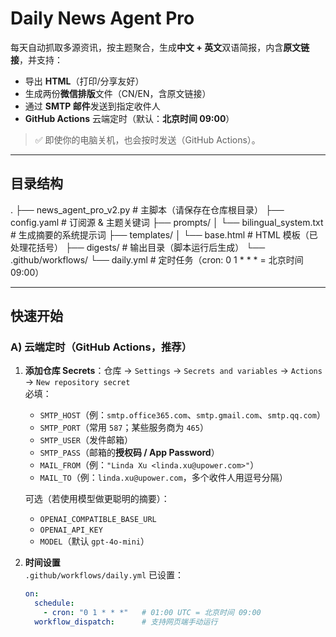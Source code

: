 # Daily News Agent Pro

每天自动抓取多源资讯，按主题聚合，生成**中文 + 英文**双语简报，内含**原文链接**，并支持：
- 导出 **HTML**（打印/分享友好）
- 生成两份**微信排版**文件（CN/EN，含原文链接）
- 通过 **SMTP 邮件**发送到指定收件人
- **GitHub Actions** 云端定时（默认：**北京时间 09:00**）

> ✅ 即使你的电脑关机，也会按时发送（GitHub Actions）。
---

## 目录结构

.
├── news_agent_pro_v2.py # 主脚本（请保存在仓库根目录）
├── config.yaml # 订阅源 & 主题关键词
├── prompts/
│ └── bilingual_system.txt # 生成摘要的系统提示词
├── templates/
│ └── base.html # HTML 模板（已处理花括号）
├── digests/ # 输出目录（脚本运行后生成）
└── .github/workflows/
└── daily.yml # 定时任务（cron: 0 1 * * * = 北京时间09:00）

---

## 快速开始

### A) 云端定时（GitHub Actions，推荐）
1. **添加仓库 Secrets**：仓库 → `Settings` → `Secrets and variables` → `Actions` → `New repository secret`  
   必填：
   - `SMTP_HOST`（例：`smtp.office365.com`、`smtp.gmail.com`、`smtp.qq.com`）
   - `SMTP_PORT`（常用 `587`；某些服务商为 `465`）
   - `SMTP_USER`（发件邮箱）
   - `SMTP_PASS`（邮箱的**授权码 / App Password**）
   - `MAIL_FROM`（例：`"Linda Xu <linda.xu@upower.com>"`）
   - `MAIL_TO`（例：`linda.xu@upower.com`，多个收件人用逗号分隔）

   可选（若使用模型做更聪明的摘要）：
   - `OPENAI_COMPATIBLE_BASE_URL`
   - `OPENAI_API_KEY`
   - `MODEL`（默认 `gpt-4o-mini`）

2. **时间设置**  
   `.github/workflows/daily.yml` 已设置：
   ```yaml
   on:
     schedule:
       - cron: "0 1 * * *"   # 01:00 UTC = 北京时间 09:00
     workflow_dispatch:      # 支持网页端手动运行
